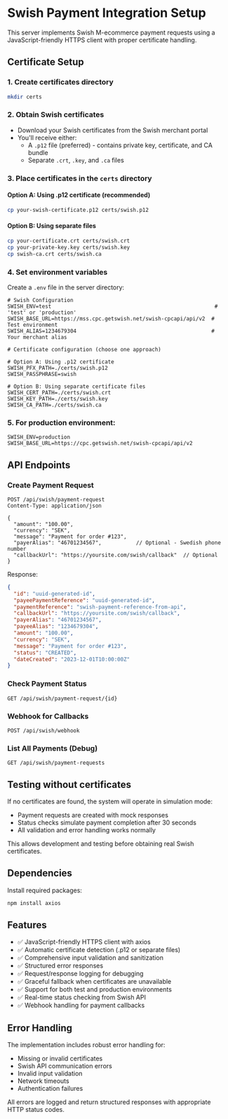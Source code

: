# Swish Payment Integration Setup

This server implements Swish M-ecommerce payment requests using a JavaScript-friendly HTTPS client with proper certificate handling.

## Certificate Setup

### 1. Create certificates directory
```bash
mkdir certs
```

### 2. Obtain Swish certificates
- Download your Swish certificates from the Swish merchant portal
- You'll receive either:
  - A `.p12` file (preferred) - contains private key, certificate, and CA bundle
  - Separate `.crt`, `.key`, and `.ca` files

### 3. Place certificates in the `certs` directory

#### Option A: Using .p12 certificate (recommended)
```bash
cp your-swish-certificate.p12 certs/swish.p12
```

#### Option B: Using separate files
```bash
cp your-certificate.crt certs/swish.crt
cp your-private-key.key certs/swish.key
cp swish-ca.crt certs/swish.ca
```

### 4. Set environment variables

Create a `.env` file in the server directory:

```env
# Swish Configuration
SWISH_ENV=test                                                    # 'test' or 'production'
SWISH_BASE_URL=https://mss.cpc.getswish.net/swish-cpcapi/api/v2  # Test environment
SWISH_ALIAS=1234679304                                           # Your merchant alias

# Certificate configuration (choose one approach)

# Option A: Using .p12 certificate
SWISH_PFX_PATH=./certs/swish.p12
SWISH_PASSPHRASE=swish

# Option B: Using separate certificate files
SWISH_CERT_PATH=./certs/swish.crt
SWISH_KEY_PATH=./certs/swish.key
SWISH_CA_PATH=./certs/swish.ca
```

### 5. For production environment:
```env
SWISH_ENV=production
SWISH_BASE_URL=https://cpc.getswish.net/swish-cpcapi/api/v2
```

## API Endpoints

### Create Payment Request
```http
POST /api/swish/payment-request
Content-Type: application/json

{
  "amount": "100.00",
  "currency": "SEK",
  "message": "Payment for order #123",
  "payerAlias": "46701234567",           // Optional - Swedish phone number
  "callbackUrl": "https://yoursite.com/swish/callback"  // Optional
}
```

Response:
```json
{
  "id": "uuid-generated-id",
  "payeePaymentReference": "uuid-generated-id",
  "paymentReference": "swish-payment-reference-from-api",
  "callbackUrl": "https://yoursite.com/swish/callback",
  "payerAlias": "46701234567",
  "payeeAlias": "1234679304",
  "amount": "100.00",
  "currency": "SEK",
  "message": "Payment for order #123",
  "status": "CREATED",
  "dateCreated": "2023-12-01T10:00:00Z"
}
```

### Check Payment Status
```http
GET /api/swish/payment-request/{id}
```

### Webhook for Callbacks
```http
POST /api/swish/webhook
```

### List All Payments (Debug)
```http
GET /api/swish/payment-requests
```

## Testing without certificates

If no certificates are found, the system will operate in simulation mode:
- Payment requests are created with mock responses
- Status checks simulate payment completion after 30 seconds
- All validation and error handling works normally

This allows development and testing before obtaining real Swish certificates.

## Dependencies

Install required packages:
```bash
npm install axios
```

## Features

- ✅ JavaScript-friendly HTTPS client with axios
- ✅ Automatic certificate detection (.p12 or separate files)
- ✅ Comprehensive input validation and sanitization
- ✅ Structured error responses
- ✅ Request/response logging for debugging
- ✅ Graceful fallback when certificates are unavailable
- ✅ Support for both test and production environments
- ✅ Real-time status checking from Swish API
- ✅ Webhook handling for payment callbacks

## Error Handling

The implementation includes robust error handling for:
- Missing or invalid certificates
- Swish API communication errors
- Invalid input validation
- Network timeouts
- Authentication failures

All errors are logged and return structured responses with appropriate HTTP status codes.